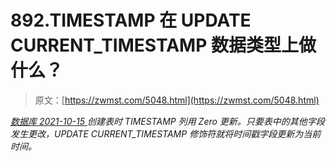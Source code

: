 <!--yml
category: 未分类
date: 0001-01-01 00:00:00
--->

# 892.TIMESTAMP 在 UPDATE CURRENT_TIMESTAMP 数据类型上做什么？

> 原文：[https://zwmst.com/5048.html](https://zwmst.com/5048.html)

   [ *数据库* ](https://zwmst.com/%e6%95%b0%e6%8d%ae%e5%ba%93)*[ <time datetime="2021-10-16T02:03:18+08:00"> 2021-10-15 </time> ](https://zwmst.com/5048.html)  创建表时 TIMESTAMP 列用 Zero 更新。只要表中的其他字段发生更改，UPDATE CURRENT_TIMESTAMP 修饰符就将时间戳字段更新为当前时间。*